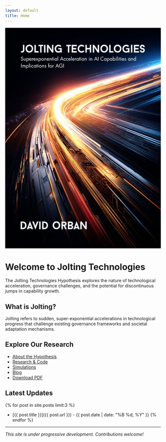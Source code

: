```yaml
---
layout: default
title: Home
---
```


<img src="assets/images/jolting-technologies-david-orban-cover.jpg" alt="Jolting Technologies Cover" style="max-width: 100%; height: auto;">

# Welcome to Jolting Technologies

The Jolting Technologies Hypothesis explores the nature of technological acceleration, governance challenges, and the potential for discontinuous jumps in capability growth.

## What is Jolting?

Jolting refers to sudden, super-exponential accelerations in technological progress that challenge existing governance frameworks and societal adaptation mechanisms.

## Explore Our Research

- [About the Hypothesis](about.md)
- [Research & Code](research.md)
- [Simulations](simulations.md)
- [Blog](blog.md)
- [Download PDF](jolting-technologies-david-orban.pdf)

## Latest Updates

{% for post in site.posts limit:3 %}
- [{{ post.title }}]({{ post.url }}) - {{ post.date | date: "%B %d, %Y" }}
{% endfor %}

---

*This site is under progressive development. Contributions welcome!*
